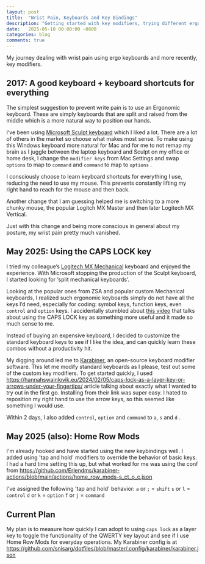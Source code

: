 ```yaml
---
layout: post
title:  "Wrist Pain, Keyboards and Key Bindings"
description: "Getting started with key modifiers, trying different ergo keyboards for wrist pain"
date:   2025-05-10 00:00:00 -0800
categories: blog
comments: true
---
```

My journey dealing with wrist pain using ergo keyboards and more recently, key modifiers.

## 2017: A good keyboard + keyboard shortcuts for everything

The simplest suggestion to prevent write pain is to use an Ergonomic keyboard. These are simply keyboards that are split and raised from the middle which is a more natural way to position our hands.

I’ve been using [Microsoft Sculpt keyboard](https://www.incase.com/products/sculpt-ergonomic-keyboard) which I liked a lot. There are a lot of others in the market so choose what makes most sense. To make using this Windows keyboard more natural for Mac and for me to not remap my brain as I juggle between the laptop keyboard and Sculpt on my office or home desk, I change the `modifier keys` from Mac Settings and swap `options` to map to `command` and `command` to map to `options` .

I consciously choose to learn keyboard shortcuts for everything I use, reducing the need to use my mouse. This prevents constantly lifting my right hand to reach for the mouse and then back. 

Another change that I am guessing helped me is switching to a more chunky mouse, the popular Logitch MX Master and then later Logitech MX Vertical.

Just with this change and being more conscious in general about my posture, my wrist pain pretty much vanished. 

## May 2025: Using the CAPS LOCK key

I tried my colleague’s [Logitech MX Mechanical](https://www.logitech.com/en-us/shop/p/mx-mechanical-mini) keyboard and enjoyed the experience. With Microsoft stopping the production of the Sculpt keyboard, I started looking for ‘split mechanical keyboards’. 

Looking at the popular ones from ZSA and popular custom Mechanical keyboards, I realized such ergonomic keyboards simply do not have all the keys I’d need, especially for coding: symbol keys, function keys, even `control` and `option` keys. I accidentally stumbled about [this video](https://www.youtube.com/watch?v=XuQVbZ0wENE) that talks about using the CAPS LOCK key as something more useful and it made so much sense to me. 

Instead of buying an expensive keyboard, I decided to customize the standard keyboard keys to see if I like the idea, and can quickly learn these combos without a productivity hit.

My digging around led me to [Karabiner](https://karabiner-elements.pqrs.org/), an open-source keyboard modifier software. This let me modify standard keyboards as I please, test out some of the custom key modifiers. To get started quickly, I used https://hannahswainlovik.eu/2024/02/05/caps-lock-as-a-layer-key-or-arrows-under-your-fingertips/ article talking about exactly what I wanted to try out in the first go. Installing from their link was super easy. I hated to reposition my right hand to use the arrow keys, so this seemed like something I would use.

Within 2 days, I also added `control`, `option` and `command` to `a`, `s` and `d` .

## May 2025 (also): Home Row Mods

I'm already hooked and have started using the new keybindings well. I added using 'tap and hold' modifiers to override the behavior of basic keys. I had a hard time setting this up, but what worked for me was using the conf from https://github.com/Erlendms/karabiner-actions/blob/main/actions/home_row_mods-s_ct_o_c.json

I've assigned the following 'tap and hold' behavior: 
`a` or `;` = `shift`
`s` or `l` = `control`
`d` or `k` = `option`
`f` or `j` = `command`

## Current Plan

My plan is to measure how quickly I can adopt to using `caps lock` as a layer key to toggle the functionality of the QWERTY key layout and see if I use Home Row Mods for everyday operations.
My Karabiner config is at https://github.com/snisarg/dotfiles/blob/master/.config/karabiner/karabiner.json
